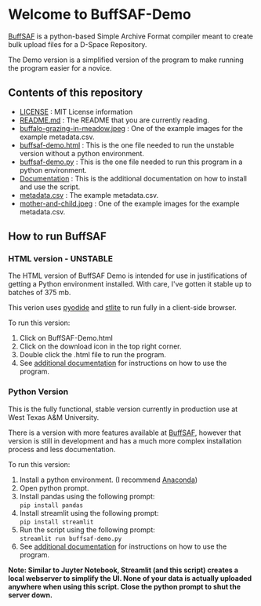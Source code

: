 # Welcome to BuffSAF-Demo

[BuffSAF](https://github.com/brucejwardlow/BuffSAF) is a python-based Simple Archive Format compiler meant to create bulk upload files for a D-Space Repository.

The Demo version is a simplified version of the program to make running the program easier for a novice. 

## Contents of this repository
- [LICENSE](https://github.com/brucejwardlow/buffsaf-demo/blob/main/LICENSE)
: MIT License information
- [README.md](https://github.com/brucejwardlow/buffsaf-demo/blob/main/README.md)
: The README that you are currently reading.
- [buffalo-grazing-in-meadow.jpeg](https://github.com/brucejwardlow/buffsaf-demo/blob/main/buffalo-grazing-in-meadow.jpeg)
: One of the example images for the example metadata.csv.
- [buffsaf-demo.html](https://github.com/brucejwardlow/buffsaf-demo/blob/main/buffsaf-demo.html)
: This is the one file needed to run the unstable version without a python environment. 
- [buffsaf-demo.py](https://github.com/brucejwardlow/buffsaf-demo/blob/main/buffsaf-demo.py)
: This is the one file needed to  run this program in a python environment.
- [Documentation]()
: This is the additional documentation on how to install and use the script.
- [metadata.csv](https://github.com/brucejwardlow/buffsaf-demo/blob/main/metadata.csv)
: The example metadata.csv.
- [mother-and-child.jpeg](https://github.com/brucejwardlow/buffsaf-demo/blob/main/mother-and-child.jpeg)
: One of the example images for the example metadata.csv.



## How to run BuffSAF

### HTML version - UNSTABLE

The HTML version of BuffSAF Demo is intended for use in justifications of getting a Python environment installed. With care, I've gotten it stable up to batches of 375 mb. 

This verion uses [pyodide](https://github.com/pyodide/pyodide) and [stlite](https://github.com/whitphx/stlite) to run fully in a client-side browser. 

To run this version: 

1. Click on BuffSAF-Demo.html
2. Click on the download icon in the top right corner.
3. Double click the .html file to run the program.
4. See [additional documentation]() for instructions on how to use the program.

### Python Version

This is the fully functional, stable version currently in production use at West Texas A&M University. 

There is a version with more features available at [BuffSAF](https://github.com/brucejwardlow/BuffSAF), however that version is still in development and has a much more complex installation process and less documentation. 
 
To run this version: 

1. Install a python environment. (I recommend [Anaconda](https://www.anaconda.com/))
2. Open python prompt.
3. Install pandas using the following prompt:  
    `pip install pandas`
4. Install streamlit using the following prompt:      
    `pip install streamlit` 
5. Run the script using the following prompt:  
    `streamlit run buffsaf-demo.py`
6. See [additional documentation]() for instructions on how to use the program.

**Note: Similar to Juyter Notebook, Streamlit (and this script) creates a local webserver to simplify the UI. None of your data is actually uploaded anywhere when using this script. Close the python prompt to shut the server down.**  
